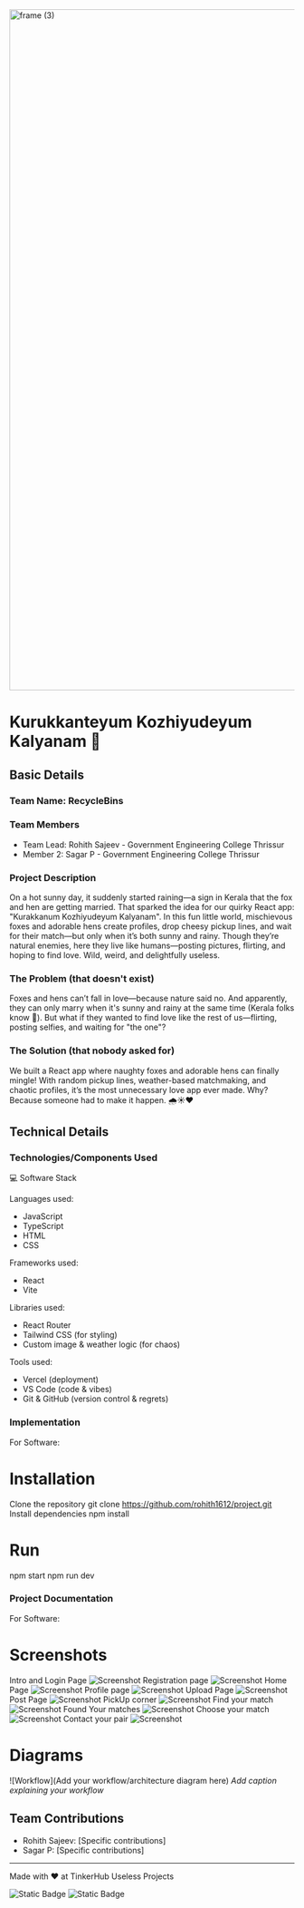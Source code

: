 <img width="3188" height="1202" alt="frame (3)" src="https://github.com/user-attachments/assets/517ad8e9-ad22-457d-9538-a9e62d137cd7" />


# Kurukkanteyum Kozhiyudeyum Kalyanam 🎯


## Basic Details
### Team Name: RecycleBins


### Team Members
- Team Lead: Rohith Sajeev - Government Engineering College Thrissur
- Member 2: Sagar P - Government Engineering College Thrissur

### Project Description
On a hot sunny day, it suddenly started raining—a sign in Kerala that the fox and hen are getting married. That sparked the idea for our quirky React app: "Kurakkanum Kozhiyudeyum Kalyanam". In this fun little world, mischievous foxes and adorable hens create profiles, drop cheesy pickup lines, and wait for their match—but only when it’s both sunny and rainy. Though they’re natural enemies, here they live like humans—posting pictures, flirting, and hoping to find love. Wild, weird, and delightfully useless.

### The Problem (that doesn't exist)
Foxes and hens can’t fall in love—because nature said no. And apparently, they can only marry when it's sunny and rainy at the same time (Kerala folks know 👀). But what if they wanted to find love like the rest of us—flirting, posting selfies, and waiting for "the one"?

### The Solution (that nobody asked for)
We built a React app where naughty foxes and adorable hens can finally mingle! With random pickup lines, weather-based matchmaking, and chaotic profiles, it’s the most unnecessary love app ever made. Why? Because someone had to make it happen. 🌧️☀️❤️

## Technical Details
### Technologies/Components Used
💻 Software Stack

Languages used:
- JavaScript
- TypeScript
- HTML
- CSS

Frameworks used:
- React
- Vite

Libraries used:
- React Router
- Tailwind CSS (for styling)
- Custom image & weather logic (for chaos)

Tools used:
- Vercel (deployment)
- VS Code (code & vibes)
- Git & GitHub (version control & regrets)
### Implementation
For Software:
# Installation
Clone the repository
git clone https://github.com/rohith1612/project.git
Install dependencies
npm install

# Run
npm start
npm run dev

### Project Documentation
For Software:

# Screenshots 
Intro and Login Page 
![Screenshot](https://github.com/rohith1612/project/blob/main/screenshot/Intro_and_Loginpage.png?raw=true)
Registration page
![Screenshot](https://github.com/rohith1612/project/blob/main/screenshot/Registration_page.png?raw=true)
Home Page
![Screenshot](https://github.com/rohith1612/project/blob/main/screenshot/Home_page.png?raw=true)
Profile page
![Screenshot](https://github.com/rohith1612/project/blob/main/screenshot/Screenshot%202025-08-02%20090530.png?raw=true)
Upload Page
![Screenshot](https://github.com/rohith1612/project/blob/main/screenshot/upload_2.png?raw=true)
Post Page
![Screenshot](https://github.com/rohith1612/project/blob/main/screenshot/post.png?raw=true)
PickUp corner
![Screenshot](https://github.com/rohith1612/project/blob/main/screenshot/pickup_corner.png?raw=true)
Find your match
![Screenshot](https://github.com/rohith1612/project/blob/main/screenshot/find_match.png?raw=true)
Found Your matches
![Screenshot](https://github.com/rohith1612/project/blob/main/screenshot/your_match.png?raw=true)
Choose your match
![Screenshot](https://github.com/rohith1612/project/blob/main/screenshot/anotherprofile.png?raw=true)
Contact your pair
![Screenshot](https://github.com/rohith1612/project/blob/main/screenshot/message.png?raw=true)



# Diagrams
![Workflow](Add your workflow/architecture diagram here)
*Add caption explaining your workflow*


## Team Contributions
- Rohith Sajeev: [Specific contributions]
- Sagar P: [Specific contributions]

---
Made with ❤️ at TinkerHub Useless Projects 

![Static Badge](https://img.shields.io/badge/TinkerHub-24?color=%23000000&link=https%3A%2F%2Fwww.tinkerhub.org%2F)
![Static Badge](https://img.shields.io/badge/UselessProjects--25-25?link=https%3A%2F%2Fwww.tinkerhub.org%2Fevents%2FQ2Q1TQKX6Q%2FUseless%2520Projects)


